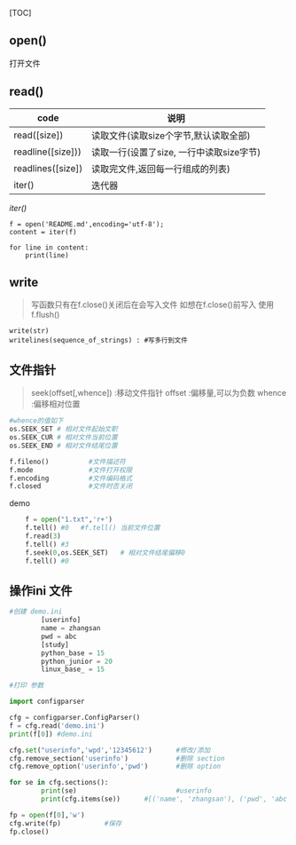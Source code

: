 [TOC]

## open()
打开文件

## read()

|   code  | 说明    |
| --- | --- |
|  read([size])  |  读取文件(读取size个字节,默认读取全部)  |
|  readline([size]))  |  读取一行(设置了size, 一行中读取size字节)  |
|  readlines([size])  |  读取完文件,返回每一行组成的列表)  |
| iter()  |  迭代器 |

*iter()*

    f = open('README.md',encoding='utf-8');
    content = iter(f)

    for line in content:
        print(line)


## write
>写函数只有在f.close()关闭后在会写入文件
>如想在f.close()前写入 使用f.flush()
	
	write(str)
    writelines(sequence_of_strings) : #写多行到文件
    
## 文件指针
>seek(offset[,whence]) :移动文件指针
>offset :偏移量,可以为负数
>whence :偏移相对位置
```python
#whence的值如下
os.SEEK_SET # 相对文件起始文职
os.SEEK_CUR # 相对文件当前位置
os.SEEK_END # 相对文件结尾位置

f.fileno()   		#文件描述符 
f.mode  		    #文件打开权限
f.encoding  	    #文件编码格式
f.closed   		    #文件时否关闭
```
demo 
```python
    f = open("1.txt",'r+')
    f.tell() #0   #f.tell() 当前文件位置
    f.read(3)
    f.tell() #3
    f.seek(0,os.SEEK_SET)   # 相对文件结尾偏移0
    f.tell() #0
```

## 操作ini 文件
```python
#创建 demo.ini
        [userinfo]
        name = zhangsan
        pwd = abc
        [study]
        python_base = 15
        python_junior = 20
        linux_base_ = 15

#打印 参数

import configparser

cfg = configparser.ConfigParser()
f = cfg.read('demo.ini')
print(f[0]) #demo.ini

cfg.set("userinfo",'wpd','12345612')      #修改/添加
cfg.remove_section('userinfo')            #删除 section
cfg.remove_option('userinfo','pwd')       #删除 option

for se in cfg.sections():
        print(se)                         #userinfo
        print(cfg.items(se))      #[('name', 'zhangsan'), ('pwd', 'abc')]

fp = open(f[0],'w')
cfg.write(fp)           #保存
fp.close()
```